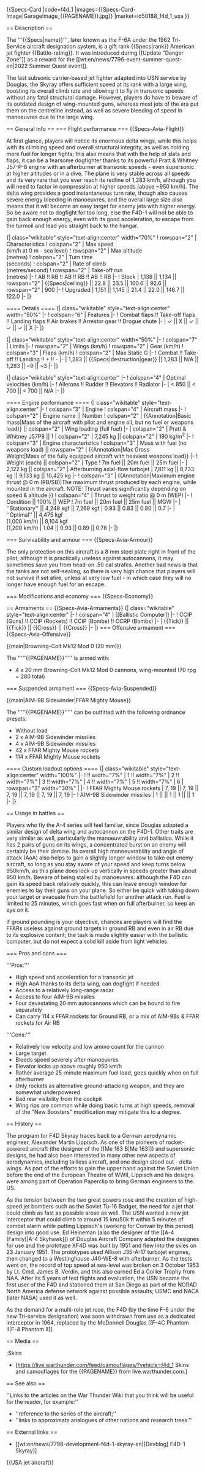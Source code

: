 {{Specs-Card
|code=f4d_1
|images={{Specs-Card-Image|GarageImage_{{PAGENAME}}.jpg}}
|market=id50188_f4d_1_usa
}}

== Description ==
<!-- ''In the description, the first part should be about the history of and the creation and combat usage of the aircraft, as well as its key features. In the second part, tell the reader about the aircraft in the game. Insert a screenshot of the vehicle, so that if the novice player does not remember the vehicle by name, he will immediately understand what kind of vehicle the article is talking about.'' -->
The '''{{Specs|name}}''', later known as the F-6A under the 1962 Tri-Service aircraft designation system, is a gift rank {{Specs|rank}} American jet fighter {{Battle-rating}}. It was introduced during [[Update "Danger Zone"]] as a reward for the [[wt:en/news/7796-event-summer-quest-en|2022 Summer Quest event]].

The last subsonic carrier-based jet fighter adapted into USN service by Douglas, the Skyray offers sufficient speed at its rank with a large wing, boosting its overall climb rate and allowing it to fly in transonic speeds without any fatal structural damage. However, players do have to beware of its outdated design of wing-mounted guns, whereas most jets of the era put them on the centreline instead, as well as severe bleeding of speed in manoeuvres due to the large wing.

== General info ==
=== Flight performance ===
{{Specs-Avia-Flight}}
<!-- ''Describe how the aircraft behaves in the air. Speed, manoeuvrability, acceleration and allowable loads - these are the most important characteristics of the vehicle.'' -->
At first glance, players will notice its enormous delta wings, while this helps with its climbing speed and overall structural integrity, as well as holding more fuel for longer fights; this also means that with the help of slats and flaps, it can be a fearsome dogfighter thanks to its powerful Pratt & Whitney J57-P-8 engine with an afterburner at transonic speeds - even supersonic at higher altitudes or in a dive. The plane is very stable across all speeds and its very rare that you ever reach its redline of 1,283 km/h, although you will need to factor in compression at higher speeds (above ~950 km/h). The delta wing provides a good instantaneous turn rate, though also causes severe energy bleeding in manoeuvres, and the overall large size also means that it will become an easy target for enemy jets with higher energy. So be aware not to dogfight for too long, else the F4D-1 will not be able to gain back enough energy, even with its good acceleration, to escape from the turmoil and lead you straight back to the hangar.

{| class="wikitable" style="text-align:center" width="70%"
! rowspan="2" | Characteristics
! colspan="2" | Max speed<br>(km/h at 0 m - sea level)
! rowspan="2" | Max altitude<br>(metres)
! colspan="2" | Turn time<br>(seconds)
! colspan="2" | Rate of climb<br>(metres/second)
! rowspan="2" | Take-off run<br>(metres)
|-
! AB !! RB !! AB !! RB !! AB !! RB
|-
! Stock
| 1,138 || 1,134 || rowspan="2" | {{Specs|ceiling}} || 22.8 || 23.5 || 100.6 || 92.6 || rowspan="2" | 900
|-
! Upgraded
| 1,151 || 1,145 || 21.4 || 22.0 || 146.7 || 122.0
|-
|}

==== Details ====
{| class="wikitable" style="text-align:center" width="50%"
|-
! colspan="6" | Features
|-
! Combat flaps !! Take-off flaps !! Landing flaps !! Air brakes !! Arrestor gear !! Drogue chute
|-
| ✓ || X || ✓ || ✓ || ✓ || X     <!-- ✓ -->
|-
|}

{| class="wikitable" style="text-align:center" width="50%"
|-
! colspan="7" | Limits
|-
! rowspan="2" | Wings (km/h)
! rowspan="2" | Gear (km/h)
! colspan="3" | Flaps (km/h)
! colspan="2" | Max Static G
|-
! Combat !! Take-off !! Landing !! + !! -
|-
| 1,283 <!-- {{Specs|destruction|body}} --> || {{Specs|destruction|gear}} || 1,283 || N/A || 1,283 || ~9 || ~3
|-
|}

{| class="wikitable" style="text-align:center"
|-
! colspan="4" | Optimal velocities (km/h)
|-
! Ailerons !! Rudder !! Elevators !! Radiator
|-
| < 850 || < 700 || < 700 || N/A
|-
|}

==== Engine performance ====
{| class="wikitable" style="text-align:center"
|-
! colspan="3" | Engine
! colspan="4" | Aircraft mass
|-
! colspan="2" | Engine name || Number
! colspan="2" | {{Annotation|Basic mass|Mass of the aircraft with pilot and engine oil, but no fuel or weapons load}} || colspan="2" | Wing loading (full fuel)
|-
| colspan="2" | Pratt & Whitney J57P8 || 1
| colspan="2" | 7,245 kg || colspan="2" | 190 kg/m<sup>2</sup>
|-
! colspan="3" | Engine characteristics
! colspan="3" | Mass with fuel (no weapons load) || rowspan="2" | {{Annotation|Max Gross<br>Weight|Mass of the fully equipped aircraft with heaviest weapons load}}
|-
! Weight (each) || colspan="2" | Type
! 7m fuel || 20m fuel || 25m fuel
|-
| 2,122 kg || colspan="2" | Afterburning axial-flow turbojet
| 7,811 kg || 8,733 kg || 9,133 kg || 10,425 kg
|-
! colspan="3" | {{Annotation|Maximum engine thrust @ 0 m (RB/SB)|The maximum thrust produced by each engine, while mounted in the aircraft. NOTE: Thrust varies significantly depending on speed & altitude.}}
! colspan="4" | Thrust to weight ratio @ 0 m (WEP)
|-
! Condition || 100% || WEP
! 7m fuel || 20m fuel || 25m fuel || MGW
|-
| ''Stationary'' || 4,249 kgf || 7,269 kgf
| 0.93 || 0.83 || 0.80 || 0.7
|-
| ''Optimal'' || 4,475 kgf<br>(1,000 km/h) || 8,104 kgf<br>(1,200 km/h)
| 1.04 || 0.93 || 0.89 || 0.78
|-
|}

=== Survivability and armour ===
{{Specs-Avia-Armour}}
<!-- ''Examine the survivability of the aircraft. Note how vulnerable the structure is and how secure the pilot is, whether the fuel tanks are armoured, etc. Describe the armour, if there is any, and also mention the vulnerability of other critical aircraft systems.'' -->
The only protection on this aircraft is a 8 mm steel plate right in front of the pilot; although it is practically useless against autocannons, it may sometimes save you from head-on .50 cal strafes. Another bad news is that the tanks are not self-sealing, so there is very high chance that players will not survive if set afire, unless at very low fuel - in which case they will no longer have enough fuel for an escape.

=== Modifications and economy ===
{{Specs-Economy}}

== Armaments ==
{{Specs-Avia-Armaments}}
{| class="wikitable" style="text-align:center"
|-
! colspan="4" | [[Ballistic Computer]]
|-
! CCIP (Guns) !! CCIP (Rockets) !! CCIP (Bombs) !! CCRP (Bombs)
|-
| {{Tick}} || {{Tick}} || {{Cross}} || {{Cross}}
|-
|}
=== Offensive armament ===
{{Specs-Avia-Offensive}}
<!-- ''Describe the offensive armament of the aircraft, if any. Describe how effective the cannons and machine guns are in a battle, and also what belts or drums are better to use. If there is no offensive weaponry, delete this subsection.'' -->
{{main|Browning-Colt Mk12 Mod 0 (20 mm)}}

The '''''{{PAGENAME}}''''' is armed with:

* 4 x 20 mm Browning-Colt Mk12 Mod 0 cannons, wing-mounted (70 rpg = 280 total)

=== Suspended armament ===
{{Specs-Avia-Suspended}}
<!-- ''Describe the aircraft's suspended armament: additional cannons under the wings, bombs, rockets and torpedoes. This section is especially important for bombers and attackers. If there is no suspended weaponry remove this subsection.'' -->
{{main|AIM-9B Sidewinder|FFAR Mighty Mouse}}

The '''''{{PAGENAME}}''''' can be outfitted with the following ordnance presets:

* Without load
* 2 x AIM-9B Sidewinder missiles
* 4 x AIM-9B Sidewinder missiles
* 42 x FFAR Mighty Mouse rockets
* 114 x FFAR Mighty Mouse rockets

==== Custom loadout options ====
{| class="wikitable" style="text-align:center" width="100%"
|-
! !! width="7%" | 1 !! width="7%" | 2 !! width="7%" | 3 !! width="7%" | 4 !! width="7%" | 5 !! width="7%" | 6
| rowspan="3" width="30%" | <!-- <div class="ttx-image">[[File:Hardpoints_{{PAGENAME}}.png]]</div> -->
|-
! FFAR Mighty Mouse rockets
| 7, 19 || 7, 19 || 7, 19 || 7, 19 || 7, 19 || 7, 19
|-
! AIM-9B Sidewinder missiles
| 1 || || 1 || 1 || || 1
|-
|}

== Usage in battles ==
<!-- ''Describe the tactics of playing in the aircraft, the features of using aircraft in a team and advice on tactics. Refrain from creating a "guide" - do not impose a single point of view, but instead, give the reader food for thought. Examine the most dangerous enemies and give recommendations on fighting them. If necessary, note the specifics of the game in different modes (AB, RB, SB).'' -->
Players who fly the A-4 series will feel familiar, since Douglas adopted a similar design of delta wing and autocannon on the F4D-1. Other traits are very similar as well, particularly the manoeuvrability and ballistics. While it has 2 pairs of guns on its wings, a concentrated burst on an enemy will certainly be their demise. Its overall high manoeuvrability and angle of attack (AoA) also helps to gain a slightly longer window to take out enemy aircraft, so long as you stay aware of your speed and keep turns below 950km/h, as this plane does lock up vertically in speeds greater than about 950 km/h. Beware of being stalled by manoeuvres: although the F4D can gain its speed back relatively quickly, this can leave enough window for enemies to lay their guns on your plane. So either be quick with taking down your target or evacuate from the battlefield for another attack run. Fuel is limited to 25 minutes, which goes fast when on full afterburner, so keep an eye on it.

If ground pounding is your objective, chances are players will find the FFARs useless against ground targets in ground RB and even in air RB due to its explosive content; the task is made slightly easier with the ballistic computer, but do not expect a solid kill aside from light vehicles.

=== Pros and cons ===
<!-- ''Summarise and briefly evaluate the vehicle in terms of its characteristics and combat effectiveness. Mark its pros and cons in the bulleted list. Try not to use more than 6 points for each of the characteristics. Avoid using categorical definitions such as "bad", "good" and the like - use substitutions with softer forms such as "inadequate" and "effective".'' -->

'''Pros:'''

* High speed and acceleration for a transonic jet
* High AoA thanks to its delta wing, can dogfight if needed
* Access to a relatively long-range radar
* Access to four AIM-9B missiles
* Four devastating 20 mm autocannons which can be bound to fire separately
* Can carry 114 x FFAR rockets for Ground RB, or a mix of AIM-9Bs & FFAR rockets for Air RB

'''Cons:'''

* Relatively low velocity and low ammo count for the cannon
* Large target
* Bleeds speed severely after manoeuvres
* Elevator locks up above roughly 950 km/h
* Rather average 25-minute maximum fuel load, goes quickly when on full afterburner
* Only rockets as alternative ground-attacking weapon, and they are somewhat underpowered
* Bad rear visibility from the cockpit
* Wing rips are common while doing basic turns at high speeds, removal of the "New Boosters" modification may mitigate this to a degree.

== History ==
<!-- ''Describe the history of the creation and combat usage of the aircraft in more detail than in the introduction. If the historical reference turns out to be too long, take it to a separate article, taking a link to the article about the vehicle and adding a block "/History" (example: <nowiki>https://wiki.warthunder.com/(Vehicle-name)/History</nowiki>) and add a link to it here using the <code>main</code> template. Be sure to reference text and sources by using <code><nowiki><ref></ref></nowiki></code>, as well as adding them at the end of the article with <code><nowiki><references /></nowiki></code>. This section may also include the vehicle's dev blog entry (if applicable) and the in-game encyclopedia description (under <code><nowiki>=== In-game description ===</nowiki></code>, also if applicable).'' -->
The program for F4D Skyray traces back to a German aerodynamic engineer, Alexander Martin Lippisch. As one of the pioneers of rocket-powered aircraft (the designer of the [[Me 163 B|Me 163]]) and supersonic designs, he had also been interested in many other new aspects of aerodynamics, including tailless aircraft, and one design stood out - delta wings. As part of the efforts to gain the upper hand against the Soviet Union before the end of the European Theatre of WWII, Lippisch and his designs were among part of Operation Paperclip to bring German engineers to the US.

As the tension between the two great powers rose and the creation of high-speed jet bombers such as the Soviet Tu-16 Badger, the need for a jet that could climb as fast as possible arose as well. The USN wanted a new jet interceptor that could climb to around 15 km/50k ft within 5 minutes of combat alarm while putting Lippisch's (working for Convair by this period) design into good use. Ed Heineman (also the designer of the [[A-4 (Family)|A-4 Skyhawk]]) of Douglas Aircraft Company adapted the designes for use and the prototype XF4D was built by 1951 and flew into the skies on 23 January 1951. The prototypes used Allison J35-A-17 turbojet engines, then changed to a Westinghouse J40-WE-8 with afterburner. As the tests went on, the record of top speed at sea-level was broken on 3 October 1953 by Lt. Cmd. James B. Verdin, and this also earned Ed a Collier Trophy from NAA. After its 5 years of test flights and evaluation, the USN became the first user of the F4D and stationed them at San Diego as part of the NORAD North America defense network against possible assaults; USMC and NACA (later NASA) used it as well.

As the demand for a multi-role jet rose, the F4D (by the time F-6 under the new Tri-service designation) was soon withdrawn from use as a dedicated interceptor in 1964, replaced by the McDonnell Douglas [[F-4C Phantom II|F-4 Phantom II]].

== Media ==
<!-- ''Excellent additions to the article would be video guides, screenshots from the game, and photos.'' -->

;Skins

* [https://live.warthunder.com/feed/camouflages/?vehicle=f4d_1 Skins and camouflages for the {{PAGENAME}} from live.warthunder.com.]

== See also ==
<!-- ''Links to the articles on the War Thunder Wiki that you think will be useful for the reader, for example:''
* ''reference to the series of the aircraft;''
* ''links to approximate analogues of other nations and research trees.'' -->
''Links to the articles on the War Thunder Wiki that you think will be useful for the reader, for example:''

* ''reference to the series of the aircraft;''
* ''links to approximate analogues of other nations and research trees.''

== External links ==
<!-- ''Paste links to sources and external resources, such as:''
* ''topic on the official game forum;''
* ''other literature.'' -->

* [[wt:en/news/7798-development-f4d-1-skyray-en|[Devblog] F4D-1 Skyray]]

{{USA jet aircraft}}